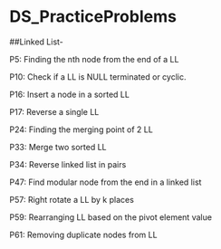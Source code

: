 # DS_PracticeProblems

##Linked List-

P5: Finding the nth node from the end of a LL

P10: Check if a LL is NULL terminated or cyclic.

P16: Insert a node in a sorted LL

P17: Reverse a single LL

P24: Finding the merging point of 2 LL	

P33: Merge two sorted LL

P34: Reverse linked list in pairs

P47: Find modular node from the end in a linked list

P57: Right rotate a LL by k places

P59: Rearranging LL based on the pivot element value

P61: Removing duplicate nodes from LL
